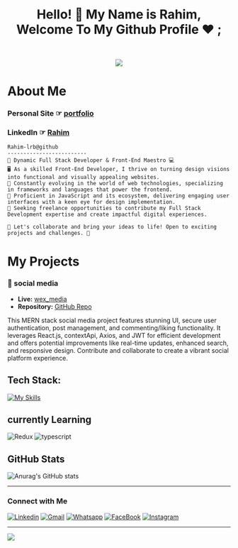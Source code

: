 <h1 align="center">Hello! 👋 <!-- <img src="https://raw.githubusercontent.com/MartinHeinz/MartinHeinz/master/wave.gif" width="25px"> --> My Name is Rahim, Welcome To My Github Profile ♥ ;
</h1>

<br>

<p align="center">
  <a href="https://github.com/DenverCoder1/readme-typing-svg"><img src="https://readme-typing-svg.herokuapp.com?lines=I'm+a+full+stack+developer;Freelancer&center=true&width=380&height=45"></a>
</p>



# About Me

### Personal Site ☞ [portfolio](https://portfolio-iota-ten-35.vercel.app/)
### LinkedIn ☞ [Rahim](https://www.linkedin.com/in/abderrahim-laribi-467b542b0/)

```
Rahim-lrb@github
-------------------------
🚀 Dynamic Full Stack Developer & Front-End Maestro 💻
🖥️ As a skilled Front-End Developer, I thrive on turning design visions into functional and visually appealing websites.
🚀 Constantly evolving in the world of web technologies, specializing in frameworks and languages that power the frontend.
🌟 Proficient in JavaScript and its ecosystem, delivering engaging user interfaces with a keen eye for design implementation.
💼 Seeking freelance opportunities to contribute my Full Stack Development expertise and create impactful digital experiences.

🔗 Let's collaborate and bring your ideas to life! Open to exciting projects and challenges. 🚀

```


# My Projects

### 📱  social media
- **Live:** [wex_media](https://wex-media.netlify.app/)
- **Repository:** [GitHub Repo](https://github.com/Rahim-lrb/mern-social-media-frontend)

This MERN stack social media project features stunning UI, secure user authentication, post management, and commenting/liking functionality. It leverages React.js, contextApi, Axios, and JWT for efficient development and offers potential improvements like real-time updates, enhanced search, and responsive design. Contribute and collaborate to create a vibrant social platform experience.


## Tech Stack:

[![My Skills](https://skillicons.dev/icons?i=html,css,js,react,tailwind,nodejs,mongodb,nextjs)](https://skillicons.dev)

## currently Learning

![Redux](https://img.shields.io/badge/-redux-7348b6?style=flat-square&logo=redux&logoColor=ffffff)
![typescript](https://img.shields.io/badge/-typescript-2e72bc?style=flat-square&logo=typescript&logoColor=ffffff)


## GitHub Stats

![Anurag's GitHub stats](https://github-readme-stats.vercel.app/api?username=Rahim-lrb&show_icons=true&theme=radical)

---

### Connect with Me

[![Linkedin](https://img.shields.io/badge/LinkedIn-0077B5?style=for-the-badge&logo=linkedin&logoColor=white)](https://www.linkedin.com/in/abderrahim-laribi-467b542b0/)
[![Gmail](https://img.shields.io/badge/Gmail-D14836?style=for-the-badge&logo=gmail&logoColor=white&link=mailto:omarabdou2002@gmail.com)](mailto:aberrahimcoder@gmail.com)
[![Whatsapp](https://img.shields.io/badge/-Whatsapp-075e54?style=for-the-badge&logo=Whatsapp&logoColor=white)](https://api.whatsapp.com/send/?phone=0664732002&text&type=phone_number&app_absent=0)
[![FaceBook](https://img.shields.io/badge/Facebook-1877F2?style=for-the-badge&logo=facebook&logoColor=white)](https://www.facebook.com/Omar.ElShiref.programmer/)
[![Instagram](https://img.shields.io/badge/Instagram-E4405F?style=for-the-badge&logo=instagram&logoColor=white)](https://www.instagram.com/omar_elshiref_programmer/)

---
[![](https://visitcount.itsvg.in/api?id=Rahim-lrb&icon=0&color=0)](https://visitcount.itsvg.in)





